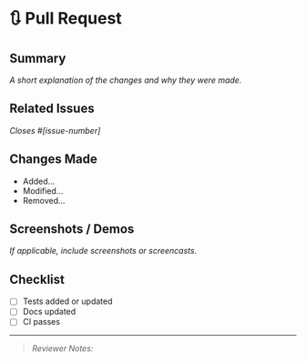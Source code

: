 # 🔃 Pull Request

## Summary

_A short explanation of the changes and why they were made._

## Related Issues

_Closes #[issue-number]_

## Changes Made

- Added...
- Modified...
- Removed...

## Screenshots / Demos

_If applicable, include screenshots or screencasts._

## Checklist

- [ ] Tests added or updated
- [ ] Docs updated
- [ ] CI passes

---

> _Reviewer Notes:_
